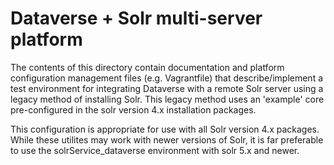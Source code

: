 Dataverse + Solr multi-server platform
===============================================

The contents of this directory contain documentation and platform configuration management files 
(e.g. Vagrantfile) that describe/implement a test environment for integrating Dataverse with a 
remote Solr server using a legacy method of installing Solr. This legacy method uses an 'example' 
core pre-configured in the solr version 4.x installation packages.

This configuration is appropriate for use with all Solr version 4.x packages. While these utilites
may work with newer versions of Solr, it is far preferable to use the solrService_dataverse 
environment with solr 5.x and newer.



